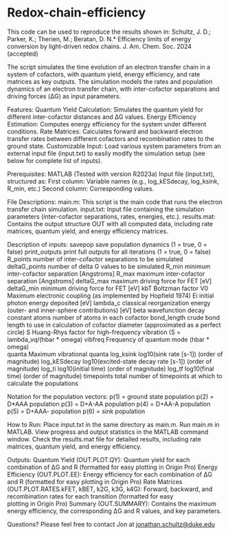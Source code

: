 # Redox-chain-efficiency

This code can be used to reproduce the results shown in:
Schultz, J. D.; Parker, K.; Therien, M.; Beratan, D. N.* Efficiency limits of energy conversion by light-driven redox chains. J. Am. Chem. Soc. 2024 (accepted)

The script simulates the time evolution of an electron transfer chain in a system of cofactors, with quantum yield, energy efficiency, and rate matrices as key outputs. The simulation models the rates and population dynamics of an electron transfer chain, with inter-cofactor separations and driving forces (ΔG) as input parameters.

Features:
  Quantum Yield Calculation: Simulates the quantum yield for different inter-cofactor distances and ΔG values.
  Energy Efficiency Estimation: Computes energy efficiency for the system under different conditions.
  Rate Matrices: Calculates forward and backward electron transfer rates between different cofactors and recombination rates to the ground state.
  Customizable Input: Load various system parameters from an external input file (input.txt) to easily modify the simulation setup (see below for                          complete list of inputs).

Prerequisites:
  MATLAB (Tested with version R2023a)
  Input file (input.txt), structured as:
    First column: Variable names (e.g., log_kESdecay, log_ksink, R_min, etc.)
    Second column: Corresponding values.

File Descriptions:
  main.m: This script is the main code that runs the electron transfer chain simulation.
  input.txt: Input file containing the simulation parameters (inter-cofactor separations, rates, energies, etc.).
  results.mat: Contains the output structure OUT with all computed data, including rate matrices, quantum yield, and energy efficiency matrices.

Description of inputs: 
  savepop         save population dynamics (1 = true, 0 = false)
  print_outputs   print full outputs for all iterations (1 = true, 0 = false)
  R_points        number of inter-cofactor separations to be simulated
  deltaG_points   number of delta G values to be simulated
  R_min           minimum inter-cofactor separation [Angstroms]
  R_max           maximum inter-cofactor separation [Angstroms]
  deltaG_max      maximum driving force for FET [eV]
  deltaG_min      minimum driving force for FET [eV]
  kbT             Boltzman factor
  V0              Maximum electronic coupling (as implemented by Hopfield 1974)
  Ei              initial photon energy deposited [eV]
  lambda_c        classical reorganization energy (outer- and inner-sphere contributions) [eV]
  beta            wavefunction decay constant
  atoms           number of atoms in each cofactor
  bond_length     crude bond length to use in calculation of cofactor diameter (approximated as a perfect circle)
  S               Huang-Rhys factor for high-frequency vibration (S = lambda_vq/(hbar * omega)
  vibfreq         Frequency of quantum mode (hbar * omega)  
  quanta          Maximum vibrational quanta
  log_ksink       log10(sink rate [s-1]) (order of magnitude)
  log_kESdecay    log10(excited-state decay rate [s-1]) (order of magnitude)
  log_ti          log10(initial time) (order of magnitude)
  log_tf          log10(final time) (order of magnitude)
  timepoints      total number of timepoints at which to calculate the populations

Notation for the population vectors:
p(1) = ground state population
p(2) = D*AAA population
p(3) = D+A-AA population
p(4) = D+AA-A population
p(5) = D+AAA- population
p(6) = sink population

How to Run:
  Place input.txt in the same directory as main.m.
  Run main.m in MATLAB.
  View progress and output statistics in the MATLAB command window.
  Check the results.mat file for detailed results, including rate matrices, quantum yield, and energy efficiency.
  
Outputs:
  Quantum Yield (OUT.PLOT.QY): Quantum yield for each combination of ΔG and R (formatted for easy plotting in Origin Pro)
  Energy Efficiency (OUT.PLOT.EE): Energy efficiency for each combination of ΔG and R (formatted for easy plotting in Origin Pro)
  Rate Matrices (OUT.PLOT.RATES.kFET, kBET, k2G, k3G, k4G): Forward, backward, and recombination rates for each transition (formatted for easy     
                                                            plotting in Origin Pro)
  Summary (OUT.SUMMARY): Contains the maximum energy efficiency, the corresponding ΔG and R values, and key parameters.

Questions? Please feel free to contact Jon at jonathan.schultz@duke.edu
